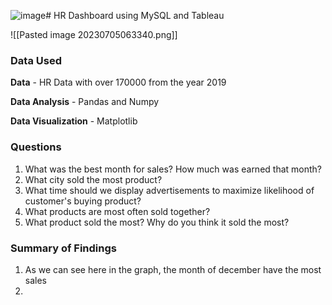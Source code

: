 ![image](https://github.com/jespercv/Other-Projects/assets/134806974/4d38bde6-05c2-440e-b357-1aa59363d68a)# HR Dashboard using MySQL and Tableau

![[Pasted image 20230705063340.png]]

### Data Used

**Data** - HR Data with over 170000 from the year 2019

**Data Analysis** - Pandas and Numpy

**Data Visualization** - Matplotlib

### Questions 

1. What was the best month for sales? How much was earned that month?
2. What city sold the most product?
3. What time should we display advertisements to maximize likelihood of customer's buying product?
4. What products are most often sold together?
5. What product sold the most? Why do you think it sold the most?

### Summary of Findings

1. As we can see here in the graph, the month of december have the most sales
3. 
